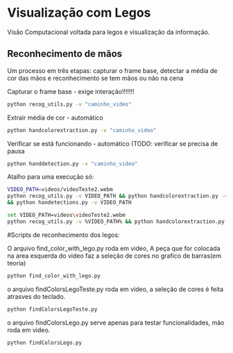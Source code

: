 # Visualização com Legos
Visão Computacional voltada para legos e visualização da informação.


## Reconhecimento de mãos
Um processo em três etapas: capturar o frame base, 
detectar a média de cor das mãos e 
reconhecimento se tem mãos ou não na cena

Capturar o frame base - exige interação!!!!!!!
```bash
python recog_utils.py -v "caminho_video"
```

Extrair média de cor - automático
```bash
python handcolorextraction.py -v "caminho_video"
```

Verificar se está funcionando - automático (TODO: verificar se precisa de pausa
```bash
python handdetection.py -v "caminho_video"
```

Atalho para uma execução só:
```bash
VIDEO_PATH=videos/videoTeste2.webm
python recog_utils.py -v VIDEO_PATH && python handcolorextraction.py -v VIDEO_PATH 
&& python handetections.py -v VIDEO_PATH
```

```bash
set VIDEO_PATH=videos\videoTeste2.webm
python recog_utils.py -v %VIDEO_PATH% && python handcolorextraction.py -v %VIDEO_PATH% && python handdetection.py -v %VIDEO_PATH%
```

#Scripts de reconhecimento dos legos:

O arquivo find_color_with_lego.py roda em video, A peça que for colocada na area esquerda do video faz a seleção de cores no grafico de barras(em teoria)
```bash
python find_color_with_lego.py
```

o arquivo findColorsLegoTeste.py roda em video, a seleção de cores é feita atrasves do teclado.
```bash
python findColorsLegoTeste.py
```
o arquivo findColorsLego.py serve apenas para testar funcionalidades, mão roda em video.
```bash
python findColorsLego.py
```

